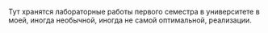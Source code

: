 Тут хранятся лабораторные работы первого семестра в университете в моей, иногда необычной, иногда не самой оптимальной, реализации.
